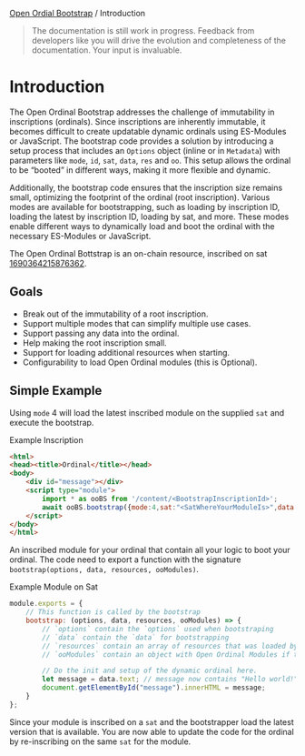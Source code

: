 [Open Ordial Bootstrap](../README.md) / Introduction

> The documentation is still work in progress. Feedback from developers like you will drive the evolution and completeness of the documentation. Your input is invaluable.
 
# Introduction

The Open Ordinal Bootstrap addresses the challenge of immutability in inscriptions (ordinals). Since inscriptions are inherently immutable, it becomes difficult to create updatable dynamic ordinals using ES-Modules or JavaScript. The bootstrap code provides a solution by introducing a setup process that includes an `Options` object (inline or in `Metadata`) with parameters like `mode`, `id`, `sat`, `data`, `res` and `oo`. This setup allows the ordinal to be “booted” in different ways, making it more flexible and dynamic.

Additionally, the bootstrap code ensures that the inscription size remains small, optimizing the footprint of the ordinal (root inscription). Various modes are available for bootstrapping, such as loading by inscription ID, loading the latest by inscription ID, loading by sat, and more. These modes enable different ways to dynamically load and boot the ordinal with the necessary ES-Modules or JavaScript.

The Open Ordinal Bottstrap is an on-chain resource, inscribed on sat [1690364215876362](https://ordinals.com/sat/1690364215876362).

## Goals

- Break out of the immutability of a root inscription.
- Support multiple modes that can simplify multiple use cases.
- Support passing any data into the ordinal.
- Help making the root inscription small.
- Support for loading additional resources when starting.
- Configurability to load Open Ordinal modules (this is Optional).

## Simple Example
Using `mode` 4 will load the latest inscribed module on the supplied `sat` and execute the bootstrap.

Example Inscription
```html
<html>
<head><title>Ordinal</title></head>
<body>
    <div id="message"></div>
    <script type="module">
        import * as ooBS from '/content/<BootstrapInscriptionId>';
        await ooBS.bootstrap({mode:4,sat:"<SatWhereYourModuleIs>",data:{text:"Hello world!"}});
    </script>
</body>
</html>
```

An inscribed module for your ordinal that contain all your logic to boot your ordinal. The code need to export a function with the signature `bootstrap(options, data, resources, ooModules)`.

Example Module on Sat
```js
module.exports = {
    // This function is called by the bootstrap
    bootstrap: (options, data, resources, ooModules) => {
        // `options` contain the `options` used when bootstraping
        // `data` contain the `data` for bootstrapping
        // `resources` contain an array of resources that was loaded by the bootstrapper
        // `ooModules` contain an object with Open Ordinal Modules if they are set in the options

        // Do the init and setup of the dynamic ordinal here.
        let message = data.text; // message now contains "Hello world!"
        document.getElementById("message").innerHTML = message;
    }
};
```

Since your module is inscribed on a `sat` and the bootstrapper load the latest version that is available. You are now able to update the code for the ordinal by re-inscribing on the same `sat` for the module.

